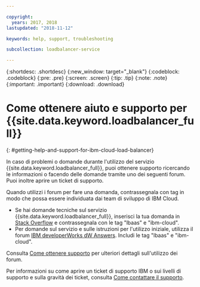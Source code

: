 ```yaml
---

copyright:
  years: 2017, 2018
lastupdated: "2018-11-12"

keywords: help, support, troubleshooting

subcollection: loadbalancer-service

---
```


{:shortdesc: .shortdesc}
{:new_window: target="_blank"}
{:codeblock: .codeblock}
{:pre: .pre}
{:screen: .screen}
{:tip: .tip}
{:note: .note}
{:important: .important}
{:download: .download}

# Come ottenere aiuto e supporto per {{site.data.keyword.loadbalancer_full}}
{: #getting-help-and-support-for-ibm-cloud-load-balancer}

In caso di problemi o domande durante l'utilizzo del servizio {{site.data.keyword.loadbalancer_full}}, puoi ottenere supporto ricercando le informazioni o facendo delle domande tramite uno dei seguenti forum. Puoi inoltre aprire un ticket di supporto.

Quando utilizzi i forum per fare una domanda, contrassegnala con tag in modo che possa essere individuata dai team di sviluppo di IBM Cloud.

* Se hai domande tecniche sul servizio {{site.data.keyword.loadbalancer_full}}, inserisci la tua domanda in [Stack Overflow](https://stackoverflow.com/search?q=lbaas+ibm-cloud) e contrassegnala con le tag "lbaas" e "ibm-cloud".
* Per domande sul servizio e sulle istruzioni per l'utilizzo iniziale, utilizza il forum
[IBM developerWorks dW Answers](https://developer.ibm.com/answers/topics/lbaas.html?smartspace=ibm-cloud). Includi le tag "lbaas" e "ibm-cloud".

Consulta [Come ottenere supporto](https://{DomainName}/docs/get-support?topic=get-support-using-avatar) per ulteriori dettagli sull'utilizzo dei forum.

Per informazioni su come aprire un ticket di supporto IBM o sui livelli di supporto e sulla
gravità dei ticket, consulta [Come contattare il
supporto](/docs/get-support?topic=get-support-contacting-bluemix-support-dedicated-local).

